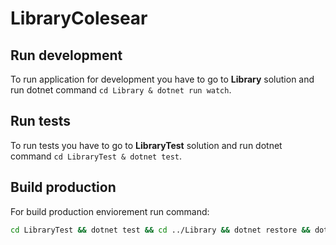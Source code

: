 # LibraryColesear

## Run development
To run application for development you have to go to **Library** solution and run dotnet command `cd Library & dotnet run watch`.

## Run tests
To run tests you have to go to **LibraryTest** solution and run dotnet command `cd LibraryTest & dotnet test`.

## Build production
For build production enviorement run command:
```bash
cd LibraryTest && dotnet test && cd ../Library && dotnet restore && dotnet build --no-restore
```
